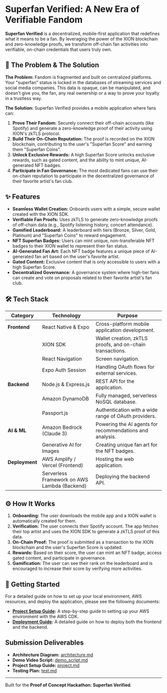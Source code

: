 # Superfan Verified: A New Era of Verifiable Fandom

**Superfan Verified** is a decentralized, mobile-first application that redefines what it means to be a fan. By leveraging the power of the XION blockchain and zero-knowledge proofs, we transform off-chain fan activities into verifiable, on-chain credentials that users truly own.

## 🚀 The Problem & The Solution

**The Problem:** Fandom is fragmented and built on centralized platforms. Your "superfan" status is locked in the databases of streaming services and social media companies. This data is opaque, can be manipulated, and doesn't give you, the fan, any real ownership or a way to prove your loyalty in a trustless way.

**The Solution:** Superfan Verified provides a mobile application where fans can:
1.  **Prove Their Fandom:** Securely connect their off-chain accounts (like Spotify) and generate a zero-knowledge proof of their activity using XION's zkTLS protocol.
2.  **Build Their On-Chain Reputation:** The proof is recorded on the XION blockchain, contributing to the user's "Superfan Score" and earning them "Superfan Coins".
3.  **Unlock Exclusive Rewards:** A high Superfan Score unlocks exclusive rewards, such as gated content, and the ability to mint unique, AI-generated NFT badges.
4.  **Participate in Fan Governance:** The most dedicated fans can use their on-chain reputation to participate in the decentralized governance of their favorite artist's fan club.

## ✨ Features

*   **Seamless Wallet Creation:** Onboards users with a simple, secure wallet created with the XION SDK.
*   **Verifiable Fan Proofs:** Uses zkTLS to generate zero-knowledge proofs of off-chain data (e.g., Spotify listening history, concert attendance).
*   **Gamified Leaderboard:** A leaderboard with tiers (Bronze, Silver, Gold, Platinum) and "Superfan Coins" to reward engagement.
*   **NFT Superfan Badges:** Users can mint unique, non-transferable NFT badges to their XION wallet to represent their fan status.
*   **AI-Generated Fan Art:** Each NFT badge features a unique piece of AI-generated fan art based on the user's favorite artist.
*   **Gated Content:** Exclusive content that is only accessible to users with a high Superfan Score.
*   **Decentralized Governance:** A governance system where high-tier fans can create and vote on proposals related to their favorite artist's fan club.

## 🛠️ Tech Stack

| Category      | Technology                               | Purpose                                               |
|---------------|------------------------------------------|-------------------------------------------------------|
| **Frontend**  | React Native & Expo                      | Cross-platform mobile application development.        |
|               | XION SDK                                 | Wallet creation, zkTLS proofs, and on-chain transactions. |
|               | React Navigation                         | Screen navigation.                                    |
|               | Expo Auth Session                        | Handling OAuth flows for external services.           |
| **Backend**   | Node.js & Express.js                     | REST API for the application.                         |
|               | Amazon DynamoDB                          | Fully managed, serverless NoSQL database.             |
|               | Passport.js                              | Authentication with a wide range of OAuth providers.  |
| **AI & ML**   | Amazon Bedrock (Claude 3)                | Powering the AI agents for recommendations and analysis. |
|               | Generative AI for Images                 | Creating unique fan art for the NFT badges.           |
| **Deployment**| AWS Amplify / Vercel (Frontend)          | Hosting the web application.                          |
|               | Serverless Framework on AWS Lambda (Backend) | Deploying the backend API.                            |

## ⚙️ How It Works

1.  **Onboarding:** The user downloads the mobile app and a XION wallet is automatically created for them.
2.  **Verification:** The user connects their Spotify account. The app fetches their top artist and uses the XION SDK to generate a zkTLS proof of this data.
3.  **On-Chain Proof:** The proof is submitted as a transaction to the XION blockchain and the user's Superfan Score is updated.
4.  **Rewards:** Based on their score, the user can mint an NFT badge, access gated content, and participate in governance.
5.  **Gamification:** The user can see their rank on the leaderboard and is encouraged to increase their score by verifying more activities.

## 🚀 Getting Started

For a detailed guide on how to set up your local environment, AWS resources, and deploy the application, please see the following documents:

*   **[Project Setup Guide](project.md):** A step-by-step guide to setting up your AWS environment with the AWS CDK.
*   **[Deployment Guide](deployment.md):** A detailed guide on how to deploy both the frontend and the backend.

## Submission Deliverables

*   **Architecture Diagram:** [architecture.md](architecture.md)
*   **Demo Video Script:** [demo_script.md](demo_script.md)
*   **Project Setup Guide:** [project.md](project.md)
*   **Testing Plan:** [test.md](test.md)

---

Built for the **Proof of Concept Hackathon: Superfan Verified**.